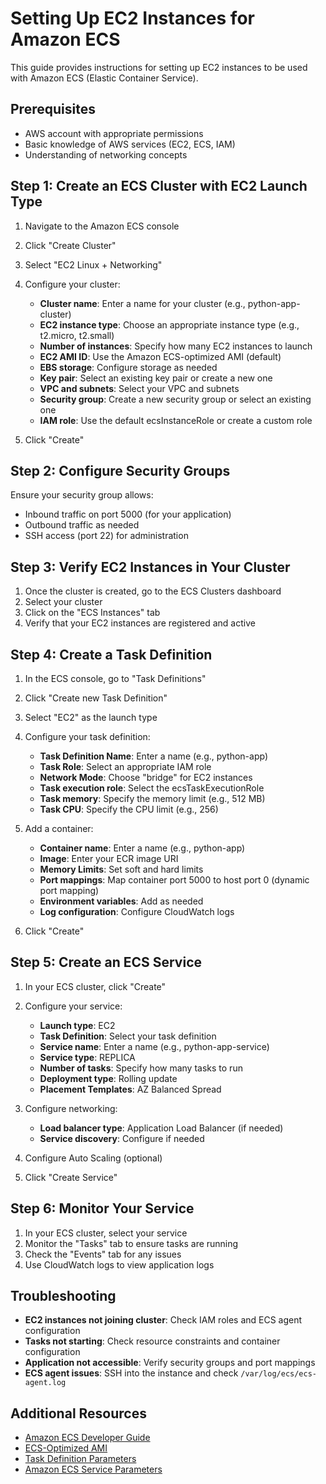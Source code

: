 # Setting Up EC2 Instances for Amazon ECS

This guide provides instructions for setting up EC2 instances to be used with Amazon ECS (Elastic Container Service).

## Prerequisites

- AWS account with appropriate permissions
- Basic knowledge of AWS services (EC2, ECS, IAM)
- Understanding of networking concepts

## Step 1: Create an ECS Cluster with EC2 Launch Type

1. Navigate to the Amazon ECS console
2. Click "Create Cluster"
3. Select "EC2 Linux + Networking"
4. Configure your cluster:
   - **Cluster name**: Enter a name for your cluster (e.g., python-app-cluster)
   - **EC2 instance type**: Choose an appropriate instance type (e.g., t2.micro, t2.small)
   - **Number of instances**: Specify how many EC2 instances to launch
   - **EC2 AMI ID**: Use the Amazon ECS-optimized AMI (default)
   - **EBS storage**: Configure storage as needed
   - **Key pair**: Select an existing key pair or create a new one
   - **VPC and subnets**: Select your VPC and subnets
   - **Security group**: Create a new security group or select an existing one
   - **IAM role**: Use the default ecsInstanceRole or create a custom role

5. Click "Create"

## Step 2: Configure Security Groups

Ensure your security group allows:
- Inbound traffic on port 5000 (for your application)
- Outbound traffic as needed
- SSH access (port 22) for administration

## Step 3: Verify EC2 Instances in Your Cluster

1. Once the cluster is created, go to the ECS Clusters dashboard
2. Select your cluster
3. Click on the "ECS Instances" tab
4. Verify that your EC2 instances are registered and active

## Step 4: Create a Task Definition

1. In the ECS console, go to "Task Definitions"
2. Click "Create new Task Definition"
3. Select "EC2" as the launch type
4. Configure your task definition:
   - **Task Definition Name**: Enter a name (e.g., python-app)
   - **Task Role**: Select an appropriate IAM role
   - **Network Mode**: Choose "bridge" for EC2 instances
   - **Task execution role**: Select the ecsTaskExecutionRole
   - **Task memory**: Specify the memory limit (e.g., 512 MB)
   - **Task CPU**: Specify the CPU limit (e.g., 256)

5. Add a container:
   - **Container name**: Enter a name (e.g., python-app)
   - **Image**: Enter your ECR image URI
   - **Memory Limits**: Set soft and hard limits
   - **Port mappings**: Map container port 5000 to host port 0 (dynamic port mapping)
   - **Environment variables**: Add as needed
   - **Log configuration**: Configure CloudWatch logs

6. Click "Create"

## Step 5: Create an ECS Service

1. In your ECS cluster, click "Create"
2. Configure your service:
   - **Launch type**: EC2
   - **Task Definition**: Select your task definition
   - **Service name**: Enter a name (e.g., python-app-service)
   - **Service type**: REPLICA
   - **Number of tasks**: Specify how many tasks to run
   - **Deployment type**: Rolling update
   - **Placement Templates**: AZ Balanced Spread

3. Configure networking:
   - **Load balancer type**: Application Load Balancer (if needed)
   - **Service discovery**: Configure if needed

4. Configure Auto Scaling (optional)
5. Click "Create Service"

## Step 6: Monitor Your Service

1. In your ECS cluster, select your service
2. Monitor the "Tasks" tab to ensure tasks are running
3. Check the "Events" tab for any issues
4. Use CloudWatch logs to view application logs

## Troubleshooting

- **EC2 instances not joining cluster**: Check IAM roles and ECS agent configuration
- **Tasks not starting**: Check resource constraints and container configuration
- **Application not accessible**: Verify security groups and port mappings
- **ECS agent issues**: SSH into the instance and check `/var/log/ecs/ecs-agent.log`

## Additional Resources

- [Amazon ECS Developer Guide](https://docs.aws.amazon.com/AmazonECS/latest/developerguide/Welcome.html)
- [ECS-Optimized AMI](https://docs.aws.amazon.com/AmazonECS/latest/developerguide/ecs-optimized_AMI.html)
- [Task Definition Parameters](https://docs.aws.amazon.com/AmazonECS/latest/developerguide/task_definition_parameters.html)
- [Amazon ECS Service Parameters](https://docs.aws.amazon.com/AmazonECS/latest/developerguide/service_definition_parameters.html)
